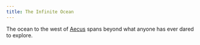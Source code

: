 ```yaml
---
title: The Infinite Ocean
---
```


The ocean to the west of [Aecus](aecus) spans beyond what anyone has ever dared to explore.
